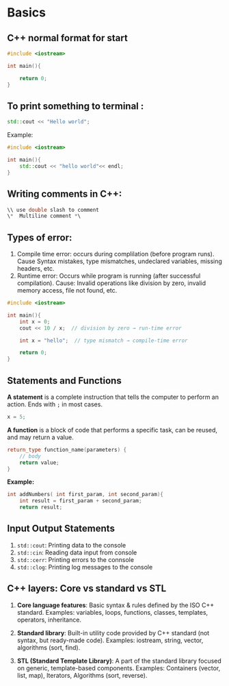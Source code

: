 # Basics

## C++ normal format for start

```cpp
#include <iostream>

int main(){

    return 0;
}
```

## **To print something to terminal :**
```cpp
std::cout << "Hello world";
```

Example:
```cpp
#include <iostream>

int main(){
    std::cout << "hello world"<< endl;
}
```

## Writing comments in C++:
```cpp
\\ use double slash to comment
\*  Multiline comment *\
```

## Types of error:
1. Compile time error: occurs during complilation (before program runs). Cause Syntax mistakes, type mismatches, undeclared variables, missing headers, etc.
2. Runtime error: Occurs while program is running (after successful compilation). Cause: Invalid operations like division by zero, invalid memory access, file not found, etc.
   
```cpp
#include <iostream>

int main(){
    int x = 0;
    cout << 10 / x;  // division by zero → run-time error

    int x = "hello";  // type mismatch → compile-time error

    return 0;
}
```

## Statements and Functions
**A statement** is a complete instruction that tells the computer to perform an action. Ends with `;` in most cases.
```cpp
x = 5;
```

**A function** is a block of code that performs a specific task, can be reused, and may return a value.
```cpp
return_type function_name(parameters) {
    // body
    return value;
}

```

**Example:**
```cpp
int addNumbers( int first_param, int second_param){
    int result = first_param + second_param;
    return result;
```

## Input Output Statements
1. `std::cout`: Printing data to the console 
2. `std::cin`: Reading data input from console
3. `std::cerr`: Printing errors to the connsole
4. `std::clog`: Printing log messages to the console


## C++ layers: Core vs standard vs STL
1. **Core language features**: Basic syntax & rules defined by the ISO C++ standard.
Examples: variables, loops, functions, classes, templates, operators, inheritance.

2. **Standard library**: Built-in utility code provided by C++ standard (not syntax, but ready-made code).
Examples: iostream, string, vector, algorithms (sort, find).

3. **STL (Standard Template Library)**: A part of the standard library focused on generic, template-based components.
Examples: Containers (vector, list, map), Iterators, Algorithms (sort, reverse).

